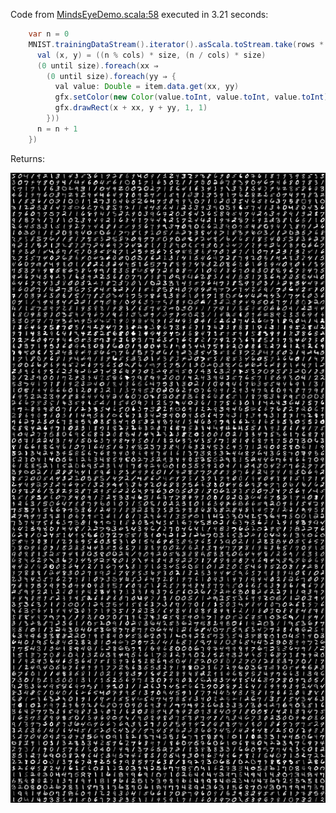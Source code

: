 Code from [MindsEyeDemo.scala:58](../../src/test/scala/MindsEyeDemo.scala#L58) executed in 3.21 seconds: 
```java
    var n = 0
    MNIST.trainingDataStream().iterator().asScala.toStream.take(rows * cols).foreach(item ⇒ {
      val (x, y) = ((n % cols) * size, (n / cols) * size)
      (0 until size).foreach(xx ⇒
        (0 until size).foreach(yy ⇒ {
          val value: Double = item.data.get(xx, yy)
          gfx.setColor(new Color(value.toInt, value.toInt, value.toInt))
          gfx.drawRect(x + xx, y + yy, 1, 1)
        }))
      n = n + 1
    })
```

Returns: 

![Result](mnist_data.1.png)



